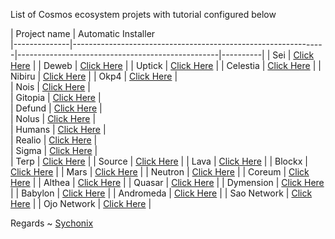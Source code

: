 List of Cosmos ecosystem projets with tutorial configured below



| Project name | Automatic Installer                                                               
|--------------|---------------------------------------------------------------|--------------------------------------------------|----------|
| Sei          | [Click Here](./sei/README.md)         |
| Deweb        | [Click Here](./deweb/README.md)       |
| Uptick       | [Click Here](./uptick/README.md)      |
| Celestia     | [Click Here](./celestia/README.md)    |
| Nibiru       | [Click Here](./nibiru/README.md)      | 
| Okp4         | [Click Here](./okp4/README.md)        |        
| Nois         | [Click Here](./nois/README.md)        |   
| Gitopia      | [Click Here](./gitopia/README.md)     |    
| Defund       | [Click Here](./defund/README.md)      |    
| Nolus        | [Click Here](./nolus/README.md)       |     
| Humans       | [Click Here](./humans/README.md)      |    
| Realio       | [Click Here](./realio/README.md)      |     
| Sigma        | [Click Here](./sge/README.md)         |   
| Terp         | [Click Here](./terp/README.md)        | 
| Source       | [Click Here](./source/README.md)      | 
| Lava         | [Click Here](./lava/README.md)        | 
| Blockx       | [Click Here](./blockx/README.md)      | 
| Mars         | [Click Here](./mars/README.md)        | 
| Neutron      | [Click Here](./neutron/README.md)     | 
| Coreum       | [Click Here](./coreum/README.md)     | 
| Althea       | [Click Here](./atlhea/README.md)        | 
| Quasar       | [Click Here](./quasar/README.md)        | 
| Dymension       | [Click Here](./dymension/README.md)        | 
| Babylon       | [Click Here](./babylon/README.md)        | 
| Andromeda       | [Click Here](./andromeda/README.md)        | 
| Sao Network       | [Click Here](./saonetwork/README.md)        | 
| Ojo Network       | [Click Here](./ojonetwork/README.md)        |     

Regards ~ [Sychonix](https://discord.com/users/803665234799362088)
